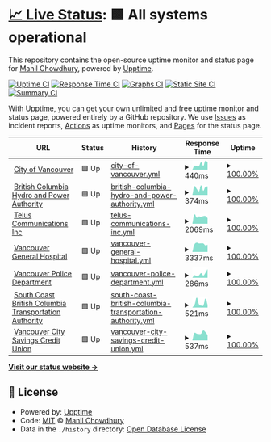 # [📈 Live Status](https://keywordnew.github.io/vancouver-watchtower): <!--live status--> **🟩 All systems operational**

This repository contains the open-source uptime monitor and status page for [Manil Chowdhury](https://manil.xyz), powered by [Upptime](https://github.com/upptime/upptime).

[![Uptime CI](https://github.com/keywordnew/vancouver-watchtower/workflows/Uptime%20CI/badge.svg)](https://github.com/keywordnew/vancouver-watchtower/actions?query=workflow%3A%22Uptime+CI%22)
[![Response Time CI](https://github.com/keywordnew/vancouver-watchtower/workflows/Response%20Time%20CI/badge.svg)](https://github.com/keywordnew/vancouver-watchtower/actions?query=workflow%3A%22Response+Time+CI%22)
[![Graphs CI](https://github.com/keywordnew/vancouver-watchtower/workflows/Graphs%20CI/badge.svg)](https://github.com/keywordnew/vancouver-watchtower/actions?query=workflow%3A%22Graphs+CI%22)
[![Static Site CI](https://github.com/keywordnew/vancouver-watchtower/workflows/Static%20Site%20CI/badge.svg)](https://github.com/keywordnew/vancouver-watchtower/actions?query=workflow%3A%22Static+Site+CI%22)
[![Summary CI](https://github.com/keywordnew/vancouver-watchtower/workflows/Summary%20CI/badge.svg)](https://github.com/keywordnew/vancouver-watchtower/actions?query=workflow%3A%22Summary+CI%22)

With [Upptime](https://upptime.js.org), you can get your own unlimited and free uptime monitor and status page, powered entirely by a GitHub repository. We use [Issues](https://github.com/keywordnew/vancouver-watchtower/issues) as incident reports, [Actions](https://github.com/keywordnew/vancouver-watchtower/actions) as uptime monitors, and [Pages](https://keywordnew.github.io/vancouver-watchtower) for the status page.

<!--start: status pages-->
<!-- This summary is generated by Upptime (https://github.com/upptime/upptime) -->
<!-- Do not edit this manually, your changes will be overwritten -->
<!-- prettier-ignore -->
| URL | Status | History | Response Time | Uptime |
| --- | ------ | ------- | ------------- | ------ |
| <img alt="" src="https://nilspace.xyz/content/images/2023/05/water.png" height="13"> [City of Vancouver](https://vancouver.ca/home-property-development/water-treatment.aspx) | 🟩 Up | [city-of-vancouver.yml](https://github.com/keywordnew/vancouver-watchtower/commits/HEAD/history/city-of-vancouver.yml) | <details><summary><img alt="Response time graph" src="./graphs/city-of-vancouver/response-time-week.png" height="20"> 440ms</summary><br><a href="https://keywordnew.github.io/vancouver-watchtower/history/city-of-vancouver"><img alt="Response time 538" src="https://img.shields.io/endpoint?url=https%3A%2F%2Fraw.githubusercontent.com%2Fkeywordnew%2Fvancouver-watchtower%2FHEAD%2Fapi%2Fcity-of-vancouver%2Fresponse-time.json"></a><br><a href="https://keywordnew.github.io/vancouver-watchtower/history/city-of-vancouver"><img alt="24-hour response time 721" src="https://img.shields.io/endpoint?url=https%3A%2F%2Fraw.githubusercontent.com%2Fkeywordnew%2Fvancouver-watchtower%2FHEAD%2Fapi%2Fcity-of-vancouver%2Fresponse-time-day.json"></a><br><a href="https://keywordnew.github.io/vancouver-watchtower/history/city-of-vancouver"><img alt="7-day response time 440" src="https://img.shields.io/endpoint?url=https%3A%2F%2Fraw.githubusercontent.com%2Fkeywordnew%2Fvancouver-watchtower%2FHEAD%2Fapi%2Fcity-of-vancouver%2Fresponse-time-week.json"></a><br><a href="https://keywordnew.github.io/vancouver-watchtower/history/city-of-vancouver"><img alt="30-day response time 490" src="https://img.shields.io/endpoint?url=https%3A%2F%2Fraw.githubusercontent.com%2Fkeywordnew%2Fvancouver-watchtower%2FHEAD%2Fapi%2Fcity-of-vancouver%2Fresponse-time-month.json"></a><br><a href="https://keywordnew.github.io/vancouver-watchtower/history/city-of-vancouver"><img alt="1-year response time 549" src="https://img.shields.io/endpoint?url=https%3A%2F%2Fraw.githubusercontent.com%2Fkeywordnew%2Fvancouver-watchtower%2FHEAD%2Fapi%2Fcity-of-vancouver%2Fresponse-time-year.json"></a></details> | <details><summary><a href="https://keywordnew.github.io/vancouver-watchtower/history/city-of-vancouver">100.00%</a></summary><a href="https://keywordnew.github.io/vancouver-watchtower/history/city-of-vancouver"><img alt="All-time uptime 99.23%" src="https://img.shields.io/endpoint?url=https%3A%2F%2Fraw.githubusercontent.com%2Fkeywordnew%2Fvancouver-watchtower%2FHEAD%2Fapi%2Fcity-of-vancouver%2Fuptime.json"></a><br><a href="https://keywordnew.github.io/vancouver-watchtower/history/city-of-vancouver"><img alt="24-hour uptime 100.00%" src="https://img.shields.io/endpoint?url=https%3A%2F%2Fraw.githubusercontent.com%2Fkeywordnew%2Fvancouver-watchtower%2FHEAD%2Fapi%2Fcity-of-vancouver%2Fuptime-day.json"></a><br><a href="https://keywordnew.github.io/vancouver-watchtower/history/city-of-vancouver"><img alt="7-day uptime 100.00%" src="https://img.shields.io/endpoint?url=https%3A%2F%2Fraw.githubusercontent.com%2Fkeywordnew%2Fvancouver-watchtower%2FHEAD%2Fapi%2Fcity-of-vancouver%2Fuptime-week.json"></a><br><a href="https://keywordnew.github.io/vancouver-watchtower/history/city-of-vancouver"><img alt="30-day uptime 100.00%" src="https://img.shields.io/endpoint?url=https%3A%2F%2Fraw.githubusercontent.com%2Fkeywordnew%2Fvancouver-watchtower%2FHEAD%2Fapi%2Fcity-of-vancouver%2Fuptime-month.json"></a><br><a href="https://keywordnew.github.io/vancouver-watchtower/history/city-of-vancouver"><img alt="1-year uptime 98.80%" src="https://img.shields.io/endpoint?url=https%3A%2F%2Fraw.githubusercontent.com%2Fkeywordnew%2Fvancouver-watchtower%2FHEAD%2Fapi%2Fcity-of-vancouver%2Fuptime-year.json"></a></details>
| <img alt="" src="https://nilspace.xyz/content/images/2023/05/power-1.png" height="13"> [British Columbia Hydro and Power Authority](https://www.bchydro.com/) | 🟩 Up | [british-columbia-hydro-and-power-authority.yml](https://github.com/keywordnew/vancouver-watchtower/commits/HEAD/history/british-columbia-hydro-and-power-authority.yml) | <details><summary><img alt="Response time graph" src="./graphs/british-columbia-hydro-and-power-authority/response-time-week.png" height="20"> 374ms</summary><br><a href="https://keywordnew.github.io/vancouver-watchtower/history/british-columbia-hydro-and-power-authority"><img alt="Response time 397" src="https://img.shields.io/endpoint?url=https%3A%2F%2Fraw.githubusercontent.com%2Fkeywordnew%2Fvancouver-watchtower%2FHEAD%2Fapi%2Fbritish-columbia-hydro-and-power-authority%2Fresponse-time.json"></a><br><a href="https://keywordnew.github.io/vancouver-watchtower/history/british-columbia-hydro-and-power-authority"><img alt="24-hour response time 697" src="https://img.shields.io/endpoint?url=https%3A%2F%2Fraw.githubusercontent.com%2Fkeywordnew%2Fvancouver-watchtower%2FHEAD%2Fapi%2Fbritish-columbia-hydro-and-power-authority%2Fresponse-time-day.json"></a><br><a href="https://keywordnew.github.io/vancouver-watchtower/history/british-columbia-hydro-and-power-authority"><img alt="7-day response time 374" src="https://img.shields.io/endpoint?url=https%3A%2F%2Fraw.githubusercontent.com%2Fkeywordnew%2Fvancouver-watchtower%2FHEAD%2Fapi%2Fbritish-columbia-hydro-and-power-authority%2Fresponse-time-week.json"></a><br><a href="https://keywordnew.github.io/vancouver-watchtower/history/british-columbia-hydro-and-power-authority"><img alt="30-day response time 442" src="https://img.shields.io/endpoint?url=https%3A%2F%2Fraw.githubusercontent.com%2Fkeywordnew%2Fvancouver-watchtower%2FHEAD%2Fapi%2Fbritish-columbia-hydro-and-power-authority%2Fresponse-time-month.json"></a><br><a href="https://keywordnew.github.io/vancouver-watchtower/history/british-columbia-hydro-and-power-authority"><img alt="1-year response time 388" src="https://img.shields.io/endpoint?url=https%3A%2F%2Fraw.githubusercontent.com%2Fkeywordnew%2Fvancouver-watchtower%2FHEAD%2Fapi%2Fbritish-columbia-hydro-and-power-authority%2Fresponse-time-year.json"></a></details> | <details><summary><a href="https://keywordnew.github.io/vancouver-watchtower/history/british-columbia-hydro-and-power-authority">100.00%</a></summary><a href="https://keywordnew.github.io/vancouver-watchtower/history/british-columbia-hydro-and-power-authority"><img alt="All-time uptime 99.99%" src="https://img.shields.io/endpoint?url=https%3A%2F%2Fraw.githubusercontent.com%2Fkeywordnew%2Fvancouver-watchtower%2FHEAD%2Fapi%2Fbritish-columbia-hydro-and-power-authority%2Fuptime.json"></a><br><a href="https://keywordnew.github.io/vancouver-watchtower/history/british-columbia-hydro-and-power-authority"><img alt="24-hour uptime 100.00%" src="https://img.shields.io/endpoint?url=https%3A%2F%2Fraw.githubusercontent.com%2Fkeywordnew%2Fvancouver-watchtower%2FHEAD%2Fapi%2Fbritish-columbia-hydro-and-power-authority%2Fuptime-day.json"></a><br><a href="https://keywordnew.github.io/vancouver-watchtower/history/british-columbia-hydro-and-power-authority"><img alt="7-day uptime 100.00%" src="https://img.shields.io/endpoint?url=https%3A%2F%2Fraw.githubusercontent.com%2Fkeywordnew%2Fvancouver-watchtower%2FHEAD%2Fapi%2Fbritish-columbia-hydro-and-power-authority%2Fuptime-week.json"></a><br><a href="https://keywordnew.github.io/vancouver-watchtower/history/british-columbia-hydro-and-power-authority"><img alt="30-day uptime 99.96%" src="https://img.shields.io/endpoint?url=https%3A%2F%2Fraw.githubusercontent.com%2Fkeywordnew%2Fvancouver-watchtower%2FHEAD%2Fapi%2Fbritish-columbia-hydro-and-power-authority%2Fuptime-month.json"></a><br><a href="https://keywordnew.github.io/vancouver-watchtower/history/british-columbia-hydro-and-power-authority"><img alt="1-year uptime 99.99%" src="https://img.shields.io/endpoint?url=https%3A%2F%2Fraw.githubusercontent.com%2Fkeywordnew%2Fvancouver-watchtower%2FHEAD%2Fapi%2Fbritish-columbia-hydro-and-power-authority%2Fuptime-year.json"></a></details>
| <img alt="" src="https://nilspace.xyz/content/images/2023/05/communication.png" height="13"> [Telus Communications Inc](https://www.telus.com/en) | 🟩 Up | [telus-communications-inc.yml](https://github.com/keywordnew/vancouver-watchtower/commits/HEAD/history/telus-communications-inc.yml) | <details><summary><img alt="Response time graph" src="./graphs/telus-communications-inc/response-time-week.png" height="20"> 2069ms</summary><br><a href="https://keywordnew.github.io/vancouver-watchtower/history/telus-communications-inc"><img alt="Response time 1958" src="https://img.shields.io/endpoint?url=https%3A%2F%2Fraw.githubusercontent.com%2Fkeywordnew%2Fvancouver-watchtower%2FHEAD%2Fapi%2Ftelus-communications-inc%2Fresponse-time.json"></a><br><a href="https://keywordnew.github.io/vancouver-watchtower/history/telus-communications-inc"><img alt="24-hour response time 2486" src="https://img.shields.io/endpoint?url=https%3A%2F%2Fraw.githubusercontent.com%2Fkeywordnew%2Fvancouver-watchtower%2FHEAD%2Fapi%2Ftelus-communications-inc%2Fresponse-time-day.json"></a><br><a href="https://keywordnew.github.io/vancouver-watchtower/history/telus-communications-inc"><img alt="7-day response time 2069" src="https://img.shields.io/endpoint?url=https%3A%2F%2Fraw.githubusercontent.com%2Fkeywordnew%2Fvancouver-watchtower%2FHEAD%2Fapi%2Ftelus-communications-inc%2Fresponse-time-week.json"></a><br><a href="https://keywordnew.github.io/vancouver-watchtower/history/telus-communications-inc"><img alt="30-day response time 2249" src="https://img.shields.io/endpoint?url=https%3A%2F%2Fraw.githubusercontent.com%2Fkeywordnew%2Fvancouver-watchtower%2FHEAD%2Fapi%2Ftelus-communications-inc%2Fresponse-time-month.json"></a><br><a href="https://keywordnew.github.io/vancouver-watchtower/history/telus-communications-inc"><img alt="1-year response time 1838" src="https://img.shields.io/endpoint?url=https%3A%2F%2Fraw.githubusercontent.com%2Fkeywordnew%2Fvancouver-watchtower%2FHEAD%2Fapi%2Ftelus-communications-inc%2Fresponse-time-year.json"></a></details> | <details><summary><a href="https://keywordnew.github.io/vancouver-watchtower/history/telus-communications-inc">100.00%</a></summary><a href="https://keywordnew.github.io/vancouver-watchtower/history/telus-communications-inc"><img alt="All-time uptime 99.93%" src="https://img.shields.io/endpoint?url=https%3A%2F%2Fraw.githubusercontent.com%2Fkeywordnew%2Fvancouver-watchtower%2FHEAD%2Fapi%2Ftelus-communications-inc%2Fuptime.json"></a><br><a href="https://keywordnew.github.io/vancouver-watchtower/history/telus-communications-inc"><img alt="24-hour uptime 100.00%" src="https://img.shields.io/endpoint?url=https%3A%2F%2Fraw.githubusercontent.com%2Fkeywordnew%2Fvancouver-watchtower%2FHEAD%2Fapi%2Ftelus-communications-inc%2Fuptime-day.json"></a><br><a href="https://keywordnew.github.io/vancouver-watchtower/history/telus-communications-inc"><img alt="7-day uptime 100.00%" src="https://img.shields.io/endpoint?url=https%3A%2F%2Fraw.githubusercontent.com%2Fkeywordnew%2Fvancouver-watchtower%2FHEAD%2Fapi%2Ftelus-communications-inc%2Fuptime-week.json"></a><br><a href="https://keywordnew.github.io/vancouver-watchtower/history/telus-communications-inc"><img alt="30-day uptime 100.00%" src="https://img.shields.io/endpoint?url=https%3A%2F%2Fraw.githubusercontent.com%2Fkeywordnew%2Fvancouver-watchtower%2FHEAD%2Fapi%2Ftelus-communications-inc%2Fuptime-month.json"></a><br><a href="https://keywordnew.github.io/vancouver-watchtower/history/telus-communications-inc"><img alt="1-year uptime 99.90%" src="https://img.shields.io/endpoint?url=https%3A%2F%2Fraw.githubusercontent.com%2Fkeywordnew%2Fvancouver-watchtower%2FHEAD%2Fapi%2Ftelus-communications-inc%2Fuptime-year.json"></a></details>
| <img alt="" src="https://nilspace.xyz/content/images/2023/05/hospital.png" height="13"> [Vancouver General Hospital](https://www.vch.ca/en/location/vancouver-general-hospital) | 🟩 Up | [vancouver-general-hospital.yml](https://github.com/keywordnew/vancouver-watchtower/commits/HEAD/history/vancouver-general-hospital.yml) | <details><summary><img alt="Response time graph" src="./graphs/vancouver-general-hospital/response-time-week.png" height="20"> 3337ms</summary><br><a href="https://keywordnew.github.io/vancouver-watchtower/history/vancouver-general-hospital"><img alt="Response time 2396" src="https://img.shields.io/endpoint?url=https%3A%2F%2Fraw.githubusercontent.com%2Fkeywordnew%2Fvancouver-watchtower%2FHEAD%2Fapi%2Fvancouver-general-hospital%2Fresponse-time.json"></a><br><a href="https://keywordnew.github.io/vancouver-watchtower/history/vancouver-general-hospital"><img alt="24-hour response time 4334" src="https://img.shields.io/endpoint?url=https%3A%2F%2Fraw.githubusercontent.com%2Fkeywordnew%2Fvancouver-watchtower%2FHEAD%2Fapi%2Fvancouver-general-hospital%2Fresponse-time-day.json"></a><br><a href="https://keywordnew.github.io/vancouver-watchtower/history/vancouver-general-hospital"><img alt="7-day response time 3337" src="https://img.shields.io/endpoint?url=https%3A%2F%2Fraw.githubusercontent.com%2Fkeywordnew%2Fvancouver-watchtower%2FHEAD%2Fapi%2Fvancouver-general-hospital%2Fresponse-time-week.json"></a><br><a href="https://keywordnew.github.io/vancouver-watchtower/history/vancouver-general-hospital"><img alt="30-day response time 2882" src="https://img.shields.io/endpoint?url=https%3A%2F%2Fraw.githubusercontent.com%2Fkeywordnew%2Fvancouver-watchtower%2FHEAD%2Fapi%2Fvancouver-general-hospital%2Fresponse-time-month.json"></a><br><a href="https://keywordnew.github.io/vancouver-watchtower/history/vancouver-general-hospital"><img alt="1-year response time 2256" src="https://img.shields.io/endpoint?url=https%3A%2F%2Fraw.githubusercontent.com%2Fkeywordnew%2Fvancouver-watchtower%2FHEAD%2Fapi%2Fvancouver-general-hospital%2Fresponse-time-year.json"></a></details> | <details><summary><a href="https://keywordnew.github.io/vancouver-watchtower/history/vancouver-general-hospital">100.00%</a></summary><a href="https://keywordnew.github.io/vancouver-watchtower/history/vancouver-general-hospital"><img alt="All-time uptime 99.92%" src="https://img.shields.io/endpoint?url=https%3A%2F%2Fraw.githubusercontent.com%2Fkeywordnew%2Fvancouver-watchtower%2FHEAD%2Fapi%2Fvancouver-general-hospital%2Fuptime.json"></a><br><a href="https://keywordnew.github.io/vancouver-watchtower/history/vancouver-general-hospital"><img alt="24-hour uptime 100.00%" src="https://img.shields.io/endpoint?url=https%3A%2F%2Fraw.githubusercontent.com%2Fkeywordnew%2Fvancouver-watchtower%2FHEAD%2Fapi%2Fvancouver-general-hospital%2Fuptime-day.json"></a><br><a href="https://keywordnew.github.io/vancouver-watchtower/history/vancouver-general-hospital"><img alt="7-day uptime 100.00%" src="https://img.shields.io/endpoint?url=https%3A%2F%2Fraw.githubusercontent.com%2Fkeywordnew%2Fvancouver-watchtower%2FHEAD%2Fapi%2Fvancouver-general-hospital%2Fuptime-week.json"></a><br><a href="https://keywordnew.github.io/vancouver-watchtower/history/vancouver-general-hospital"><img alt="30-day uptime 100.00%" src="https://img.shields.io/endpoint?url=https%3A%2F%2Fraw.githubusercontent.com%2Fkeywordnew%2Fvancouver-watchtower%2FHEAD%2Fapi%2Fvancouver-general-hospital%2Fuptime-month.json"></a><br><a href="https://keywordnew.github.io/vancouver-watchtower/history/vancouver-general-hospital"><img alt="1-year uptime 100.00%" src="https://img.shields.io/endpoint?url=https%3A%2F%2Fraw.githubusercontent.com%2Fkeywordnew%2Fvancouver-watchtower%2FHEAD%2Fapi%2Fvancouver-general-hospital%2Fuptime-year.json"></a></details>
| <img alt="" src="https://nilspace.xyz/content/images/2023/05/emergency.png" height="13"> [Vancouver Police Department](https://vpd.ca/report-a-crime/) | 🟩 Up | [vancouver-police-department.yml](https://github.com/keywordnew/vancouver-watchtower/commits/HEAD/history/vancouver-police-department.yml) | <details><summary><img alt="Response time graph" src="./graphs/vancouver-police-department/response-time-week.png" height="20"> 286ms</summary><br><a href="https://keywordnew.github.io/vancouver-watchtower/history/vancouver-police-department"><img alt="Response time 203" src="https://img.shields.io/endpoint?url=https%3A%2F%2Fraw.githubusercontent.com%2Fkeywordnew%2Fvancouver-watchtower%2FHEAD%2Fapi%2Fvancouver-police-department%2Fresponse-time.json"></a><br><a href="https://keywordnew.github.io/vancouver-watchtower/history/vancouver-police-department"><img alt="24-hour response time 615" src="https://img.shields.io/endpoint?url=https%3A%2F%2Fraw.githubusercontent.com%2Fkeywordnew%2Fvancouver-watchtower%2FHEAD%2Fapi%2Fvancouver-police-department%2Fresponse-time-day.json"></a><br><a href="https://keywordnew.github.io/vancouver-watchtower/history/vancouver-police-department"><img alt="7-day response time 286" src="https://img.shields.io/endpoint?url=https%3A%2F%2Fraw.githubusercontent.com%2Fkeywordnew%2Fvancouver-watchtower%2FHEAD%2Fapi%2Fvancouver-police-department%2Fresponse-time-week.json"></a><br><a href="https://keywordnew.github.io/vancouver-watchtower/history/vancouver-police-department"><img alt="30-day response time 372" src="https://img.shields.io/endpoint?url=https%3A%2F%2Fraw.githubusercontent.com%2Fkeywordnew%2Fvancouver-watchtower%2FHEAD%2Fapi%2Fvancouver-police-department%2Fresponse-time-month.json"></a><br><a href="https://keywordnew.github.io/vancouver-watchtower/history/vancouver-police-department"><img alt="1-year response time 208" src="https://img.shields.io/endpoint?url=https%3A%2F%2Fraw.githubusercontent.com%2Fkeywordnew%2Fvancouver-watchtower%2FHEAD%2Fapi%2Fvancouver-police-department%2Fresponse-time-year.json"></a></details> | <details><summary><a href="https://keywordnew.github.io/vancouver-watchtower/history/vancouver-police-department">100.00%</a></summary><a href="https://keywordnew.github.io/vancouver-watchtower/history/vancouver-police-department"><img alt="All-time uptime 100.00%" src="https://img.shields.io/endpoint?url=https%3A%2F%2Fraw.githubusercontent.com%2Fkeywordnew%2Fvancouver-watchtower%2FHEAD%2Fapi%2Fvancouver-police-department%2Fuptime.json"></a><br><a href="https://keywordnew.github.io/vancouver-watchtower/history/vancouver-police-department"><img alt="24-hour uptime 100.00%" src="https://img.shields.io/endpoint?url=https%3A%2F%2Fraw.githubusercontent.com%2Fkeywordnew%2Fvancouver-watchtower%2FHEAD%2Fapi%2Fvancouver-police-department%2Fuptime-day.json"></a><br><a href="https://keywordnew.github.io/vancouver-watchtower/history/vancouver-police-department"><img alt="7-day uptime 100.00%" src="https://img.shields.io/endpoint?url=https%3A%2F%2Fraw.githubusercontent.com%2Fkeywordnew%2Fvancouver-watchtower%2FHEAD%2Fapi%2Fvancouver-police-department%2Fuptime-week.json"></a><br><a href="https://keywordnew.github.io/vancouver-watchtower/history/vancouver-police-department"><img alt="30-day uptime 100.00%" src="https://img.shields.io/endpoint?url=https%3A%2F%2Fraw.githubusercontent.com%2Fkeywordnew%2Fvancouver-watchtower%2FHEAD%2Fapi%2Fvancouver-police-department%2Fuptime-month.json"></a><br><a href="https://keywordnew.github.io/vancouver-watchtower/history/vancouver-police-department"><img alt="1-year uptime 100.00%" src="https://img.shields.io/endpoint?url=https%3A%2F%2Fraw.githubusercontent.com%2Fkeywordnew%2Fvancouver-watchtower%2FHEAD%2Fapi%2Fvancouver-police-department%2Fuptime-year.json"></a></details>
| <img alt="" src="https://nilspace.xyz/content/images/2023/05/transportation-1.png" height="13"> [South Coast British Columbia Transportation Authority](https://www.translink.ca/) | 🟩 Up | [south-coast-british-columbia-transportation-authority.yml](https://github.com/keywordnew/vancouver-watchtower/commits/HEAD/history/south-coast-british-columbia-transportation-authority.yml) | <details><summary><img alt="Response time graph" src="./graphs/south-coast-british-columbia-transportation-authority/response-time-week.png" height="20"> 521ms</summary><br><a href="https://keywordnew.github.io/vancouver-watchtower/history/south-coast-british-columbia-transportation-authority"><img alt="Response time 363" src="https://img.shields.io/endpoint?url=https%3A%2F%2Fraw.githubusercontent.com%2Fkeywordnew%2Fvancouver-watchtower%2FHEAD%2Fapi%2Fsouth-coast-british-columbia-transportation-authority%2Fresponse-time.json"></a><br><a href="https://keywordnew.github.io/vancouver-watchtower/history/south-coast-british-columbia-transportation-authority"><img alt="24-hour response time 1459" src="https://img.shields.io/endpoint?url=https%3A%2F%2Fraw.githubusercontent.com%2Fkeywordnew%2Fvancouver-watchtower%2FHEAD%2Fapi%2Fsouth-coast-british-columbia-transportation-authority%2Fresponse-time-day.json"></a><br><a href="https://keywordnew.github.io/vancouver-watchtower/history/south-coast-british-columbia-transportation-authority"><img alt="7-day response time 521" src="https://img.shields.io/endpoint?url=https%3A%2F%2Fraw.githubusercontent.com%2Fkeywordnew%2Fvancouver-watchtower%2FHEAD%2Fapi%2Fsouth-coast-british-columbia-transportation-authority%2Fresponse-time-week.json"></a><br><a href="https://keywordnew.github.io/vancouver-watchtower/history/south-coast-british-columbia-transportation-authority"><img alt="30-day response time 623" src="https://img.shields.io/endpoint?url=https%3A%2F%2Fraw.githubusercontent.com%2Fkeywordnew%2Fvancouver-watchtower%2FHEAD%2Fapi%2Fsouth-coast-british-columbia-transportation-authority%2Fresponse-time-month.json"></a><br><a href="https://keywordnew.github.io/vancouver-watchtower/history/south-coast-british-columbia-transportation-authority"><img alt="1-year response time 402" src="https://img.shields.io/endpoint?url=https%3A%2F%2Fraw.githubusercontent.com%2Fkeywordnew%2Fvancouver-watchtower%2FHEAD%2Fapi%2Fsouth-coast-british-columbia-transportation-authority%2Fresponse-time-year.json"></a></details> | <details><summary><a href="https://keywordnew.github.io/vancouver-watchtower/history/south-coast-british-columbia-transportation-authority">100.00%</a></summary><a href="https://keywordnew.github.io/vancouver-watchtower/history/south-coast-british-columbia-transportation-authority"><img alt="All-time uptime 100.00%" src="https://img.shields.io/endpoint?url=https%3A%2F%2Fraw.githubusercontent.com%2Fkeywordnew%2Fvancouver-watchtower%2FHEAD%2Fapi%2Fsouth-coast-british-columbia-transportation-authority%2Fuptime.json"></a><br><a href="https://keywordnew.github.io/vancouver-watchtower/history/south-coast-british-columbia-transportation-authority"><img alt="24-hour uptime 100.00%" src="https://img.shields.io/endpoint?url=https%3A%2F%2Fraw.githubusercontent.com%2Fkeywordnew%2Fvancouver-watchtower%2FHEAD%2Fapi%2Fsouth-coast-british-columbia-transportation-authority%2Fuptime-day.json"></a><br><a href="https://keywordnew.github.io/vancouver-watchtower/history/south-coast-british-columbia-transportation-authority"><img alt="7-day uptime 100.00%" src="https://img.shields.io/endpoint?url=https%3A%2F%2Fraw.githubusercontent.com%2Fkeywordnew%2Fvancouver-watchtower%2FHEAD%2Fapi%2Fsouth-coast-british-columbia-transportation-authority%2Fuptime-week.json"></a><br><a href="https://keywordnew.github.io/vancouver-watchtower/history/south-coast-british-columbia-transportation-authority"><img alt="30-day uptime 100.00%" src="https://img.shields.io/endpoint?url=https%3A%2F%2Fraw.githubusercontent.com%2Fkeywordnew%2Fvancouver-watchtower%2FHEAD%2Fapi%2Fsouth-coast-british-columbia-transportation-authority%2Fuptime-month.json"></a><br><a href="https://keywordnew.github.io/vancouver-watchtower/history/south-coast-british-columbia-transportation-authority"><img alt="1-year uptime 100.00%" src="https://img.shields.io/endpoint?url=https%3A%2F%2Fraw.githubusercontent.com%2Fkeywordnew%2Fvancouver-watchtower%2FHEAD%2Fapi%2Fsouth-coast-british-columbia-transportation-authority%2Fuptime-year.json"></a></details>
| <img alt="" src="https://nilspace.xyz/content/images/2023/05/payment.png" height="13"> [Vancouver City Savings Credit Union](https://www.vancity.com/) | 🟩 Up | [vancouver-city-savings-credit-union.yml](https://github.com/keywordnew/vancouver-watchtower/commits/HEAD/history/vancouver-city-savings-credit-union.yml) | <details><summary><img alt="Response time graph" src="./graphs/vancouver-city-savings-credit-union/response-time-week.png" height="20"> 537ms</summary><br><a href="https://keywordnew.github.io/vancouver-watchtower/history/vancouver-city-savings-credit-union"><img alt="Response time 351" src="https://img.shields.io/endpoint?url=https%3A%2F%2Fraw.githubusercontent.com%2Fkeywordnew%2Fvancouver-watchtower%2FHEAD%2Fapi%2Fvancouver-city-savings-credit-union%2Fresponse-time.json"></a><br><a href="https://keywordnew.github.io/vancouver-watchtower/history/vancouver-city-savings-credit-union"><img alt="24-hour response time 844" src="https://img.shields.io/endpoint?url=https%3A%2F%2Fraw.githubusercontent.com%2Fkeywordnew%2Fvancouver-watchtower%2FHEAD%2Fapi%2Fvancouver-city-savings-credit-union%2Fresponse-time-day.json"></a><br><a href="https://keywordnew.github.io/vancouver-watchtower/history/vancouver-city-savings-credit-union"><img alt="7-day response time 537" src="https://img.shields.io/endpoint?url=https%3A%2F%2Fraw.githubusercontent.com%2Fkeywordnew%2Fvancouver-watchtower%2FHEAD%2Fapi%2Fvancouver-city-savings-credit-union%2Fresponse-time-week.json"></a><br><a href="https://keywordnew.github.io/vancouver-watchtower/history/vancouver-city-savings-credit-union"><img alt="30-day response time 570" src="https://img.shields.io/endpoint?url=https%3A%2F%2Fraw.githubusercontent.com%2Fkeywordnew%2Fvancouver-watchtower%2FHEAD%2Fapi%2Fvancouver-city-savings-credit-union%2Fresponse-time-month.json"></a><br><a href="https://keywordnew.github.io/vancouver-watchtower/history/vancouver-city-savings-credit-union"><img alt="1-year response time 350" src="https://img.shields.io/endpoint?url=https%3A%2F%2Fraw.githubusercontent.com%2Fkeywordnew%2Fvancouver-watchtower%2FHEAD%2Fapi%2Fvancouver-city-savings-credit-union%2Fresponse-time-year.json"></a></details> | <details><summary><a href="https://keywordnew.github.io/vancouver-watchtower/history/vancouver-city-savings-credit-union">100.00%</a></summary><a href="https://keywordnew.github.io/vancouver-watchtower/history/vancouver-city-savings-credit-union"><img alt="All-time uptime 99.95%" src="https://img.shields.io/endpoint?url=https%3A%2F%2Fraw.githubusercontent.com%2Fkeywordnew%2Fvancouver-watchtower%2FHEAD%2Fapi%2Fvancouver-city-savings-credit-union%2Fuptime.json"></a><br><a href="https://keywordnew.github.io/vancouver-watchtower/history/vancouver-city-savings-credit-union"><img alt="24-hour uptime 100.00%" src="https://img.shields.io/endpoint?url=https%3A%2F%2Fraw.githubusercontent.com%2Fkeywordnew%2Fvancouver-watchtower%2FHEAD%2Fapi%2Fvancouver-city-savings-credit-union%2Fuptime-day.json"></a><br><a href="https://keywordnew.github.io/vancouver-watchtower/history/vancouver-city-savings-credit-union"><img alt="7-day uptime 100.00%" src="https://img.shields.io/endpoint?url=https%3A%2F%2Fraw.githubusercontent.com%2Fkeywordnew%2Fvancouver-watchtower%2FHEAD%2Fapi%2Fvancouver-city-savings-credit-union%2Fuptime-week.json"></a><br><a href="https://keywordnew.github.io/vancouver-watchtower/history/vancouver-city-savings-credit-union"><img alt="30-day uptime 100.00%" src="https://img.shields.io/endpoint?url=https%3A%2F%2Fraw.githubusercontent.com%2Fkeywordnew%2Fvancouver-watchtower%2FHEAD%2Fapi%2Fvancouver-city-savings-credit-union%2Fuptime-month.json"></a><br><a href="https://keywordnew.github.io/vancouver-watchtower/history/vancouver-city-savings-credit-union"><img alt="1-year uptime 99.94%" src="https://img.shields.io/endpoint?url=https%3A%2F%2Fraw.githubusercontent.com%2Fkeywordnew%2Fvancouver-watchtower%2FHEAD%2Fapi%2Fvancouver-city-savings-credit-union%2Fuptime-year.json"></a></details>

<!--end: status pages-->

[**Visit our status website →**](https://keywordnew.github.io/vancouver-watchtower)

## 📄 License

- Powered by: [Upptime](https://github.com/upptime/upptime)
- Code: [MIT](./LICENSE) © [Manil Chowdhury](https://manil.xyz)
- Data in the `./history` directory: [Open Database License](https://opendatacommons.org/licenses/odbl/1-0/)
